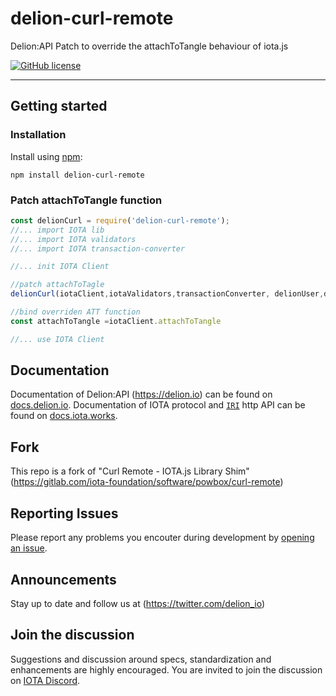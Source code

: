 # delion-curl-remote

Delion:API Patch to override the attachToTangle behaviour of iota.js

[![GitHub license](https://img.shields.io/badge/license-MIT-blue.svg)](https://raw.githubusercontent.com/delionAPI/delion-curl-remote/master/LICENSE) 

---

## Getting started

### Installation

Install using [npm](https://www.npmjs.org/):
```
npm install delion-curl-remote
```

### Patch attachToTangle function

```js
const delionCurl = require('delion-curl-remote');
//... import IOTA lib
//... import IOTA validators
//... import IOTA transaction-converter

//... init IOTA Client

//patch attachToTagle
delionCurl(iotaClient,iotaValidators,transactionConverter, delionUser,delionPassword);

//bind overriden ATT function
const attachToTangle =iotaClient.attachToTangle

//... use IOTA Client

```

## Documentation

Documentation of Delion:API (https://delion.io) can be found on [docs.delion.io](https://socs.delion.io).
Documentation of IOTA protocol and [`IRI`](https://github.com/iotaledger/iri) http API can be found on [docs.iota.works](https://docs.iota.works).

## Fork

This repo is a fork of "Curl Remote - IOTA.js Library Shim"(https://gitlab.com/iota-foundation/software/powbox/curl-remote)

## Reporting Issues

Please report any problems you encouter during development by [opening an issue](https://github.com/delionAPI/delion-curl-remote/issues/new).

## Announcements

Stay up to date and follow us at (https://twitter.com/delion_io)

## Join the discussion

Suggestions and discussion around specs, standardization and enhancements are highly encouraged.
You are invited to join the discussion on [IOTA Discord](https://discord.gg/DTbJufa).

